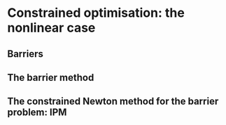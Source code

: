 # Constrained optimisation: the nonlinear case

## Barriers

## The barrier method

## The constrained Newton method for the barrier problem: IPM